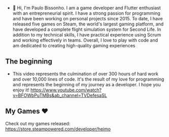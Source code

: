 - 👋 Hi, I'm Paulo Bissonho. I am a game developer and Flutter enthusiast with an entrepreneurial spirit. I have a strong passion for programming and have been working on personal projects since 2015. To date, I have released five games on Steam, the world's largest gaming platform, and have developed a complete flight simulation system for Second Life. In addition to my technical skills, I have practical experience using Scrum and working effectively in teams. Overall, I love to play with code and am dedicated to creating high-quality gaming experiences


## The beginning
- This video represents the culmination of over 300 hours of hard work and over 10,000 lines of code. It's the result of my love for programming and represents the beginning of my journey as a developer. I hope you enjoy it! https://www.youtube.com/watch?v=BFOWbPuTMBs&ab_channel=TVDefesaSL

## My Games ♥
Check out my games released: https://store.steampowered.com/developer/heimo
<!---
Bissonho/Bissonho is a ✨ special ✨ repository because its `README.md` (this file) appears on your GitHub profile.
You can click the Preview link to take a look at your changes.
--->
